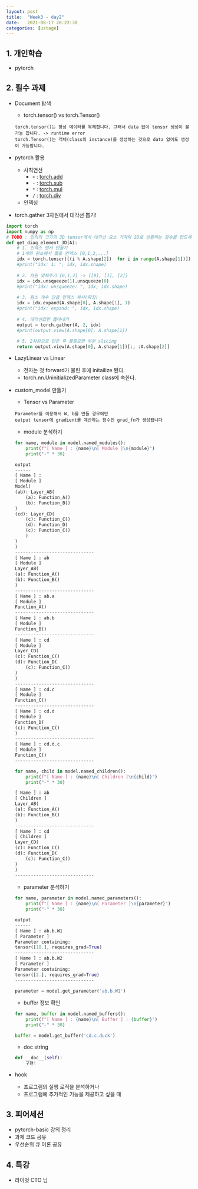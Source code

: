 ```yaml
---
layout: post
title:  "Week3 - day2"
date:   2021-08-17 20:22:30
categories: [ustage]
---
```


## 1. 개인학습
* pytorch
	
## 2. 필수 과제
* Document 탐색
    * torch.tensor() vs torch.Tensor()
    
    ```
    torch.tensor()는 항상 데이터를 복제합니다. 그래서 data 없이 tensor 생성이 불가능 합니다. -> runtime error
    torch.Tensor()는 객체(class의 instance)를 생성하는 것으로 data 없이도 생성이 가능합니다.
    ```

* pytorch 활용
    * 사칙연산
        * `+` : [torch.add](https://pytorch.org/docs/stable/generated/torch.add.html?highlight=add#torch.add)
        * `-` : [torch.sub](https://pytorch.org/docs/stable/generated/torch.sub.html#torch.sub)
        * `*` : [torch.mul](https://pytorch.org/docs/stable/generated/torch.mul.html#torch.mul)
        * `/` : [torch.div](https://pytorch.org/docs/stable/generated/torch.div.html#torch.div)
    * 인덱싱
* torch.gather 3차원에서 대각선 뽑기!

```python
import torch
import numpy as np
# TODO : 임의의 크기의 3D tensor에서 대각선 요소 가져와 2D로 반환하는 함수를 만드세요! 
def get_diag_element_3D(A):
    # 1. 인덱스 텐서 만들기
    # 1개의 원소에서 뽑을 인덱스 [0,1,2,...]
    idx = torch.tensor([(i % A.shape[2])  for i in range(A.shape[1])])
    #print("idx: 1: ", idx, idx.shape)
    
    # 2. 차원 맞춰주기 [0,1,2] -> [[0], [1], [2]]
    idx = idx.unsqueeze(1).unsqueeze(0)
    #print("idx: unsqueeze: ", idx, idx.shape)
    
    # 3. 원소 개수 만큼 인덱스 복사(확장)
    idx = idx.expand(A.shape[0], A.shape[1], 1) 
    #print("idx: expand: ", idx, idx.shape)
    
    # 4. 대각선값만 뽑아내기
    output = torch.gather(A, 2, idx)
    #print(output.view(A.shape[0], A.shape[1])
    
    # 5. 2차원으로 만든 후 불필요한 부분 slicing
    return output.view(A.shape[0], A.shape[1])[:, :A.shape[2]]
```
* LazyLinear vs Linear
    * 전자는 첫 forward가 불린 후에 initailize 된다.
    * torch.nn.UninitializedParameter class에 속한다.
* custom_model 만들기
    * Tensor vs Parameter
    
    ```
    Parameter를 이용해서 W, b를 만들 경우에만
    output tensor에 gradient를 계산하는 함수인 grad_fn가 생성됩니다
    ```

    * module 분석하기

    ```python
    for name, module in model.named_modules():
        print(f"[ Name ] : {name}\n[ Module ]\n{module}")
        print("-" * 30)

    output
    ------
    [ Name ] : 
    [ Module ]
    Model(
    (ab): Layer_AB(
        (a): Function_A()
        (b): Function_B()
    )
    (cd): Layer_CD(
        (c): Function_C()
        (d): Function_D(
        (c): Function_C()
        )
    )
    )
    ------------------------------
    [ Name ] : ab
    [ Module ]
    Layer_AB(
    (a): Function_A()
    (b): Function_B()
    )
    ------------------------------
    [ Name ] : ab.a
    [ Module ]
    Function_A()
    ------------------------------
    [ Name ] : ab.b
    [ Module ]
    Function_B()
    ------------------------------
    [ Name ] : cd
    [ Module ]
    Layer_CD(
    (c): Function_C()
    (d): Function_D(
        (c): Function_C()
    )
    )
    ------------------------------
    [ Name ] : cd.c
    [ Module ]
    Function_C()
    ------------------------------
    [ Name ] : cd.d
    [ Module ]
    Function_D(
    (c): Function_C()
    )
    ------------------------------
    [ Name ] : cd.d.c
    [ Module ]
    Function_C()
    ------------------------------

    for name, child in model.named_children():
        print(f"[ Name ] : {name}\n[ Children ]\n{child}")
        print("-" * 30)
    
    [ Name ] : ab
    [ Children ]
    Layer_AB(
    (a): Function_A()
    (b): Function_B()
    )
    ------------------------------
    [ Name ] : cd
    [ Children ]
    Layer_CD(
    (c): Function_C()
    (d): Function_D(
        (c): Function_C()
    )
    )
    ------------------------------
    ```

    * parameter 분석하기

    ```python
    for name, parameter in model.named_parameters():
        print(f"[ Name ] : {name}\n[ Parameter ]\n{parameter}")
        print("-" * 30)

    output
    ------
    [ Name ] : ab.b.W1
    [ Parameter ]
    Parameter containing:
    tensor([10.], requires_grad=True)
    ------------------------------
    [ Name ] : ab.b.W2
    [ Parameter ]
    Parameter containing:
    tensor([2.], requires_grad=True)
    ------------------------------

    parameter = model.get_parameter('ab.b.W1')
    ```

    * buffer 정보 확인

    ```python
    for name, buffer in model.named_buffers():
        print(f"[ Name ] : {name}\n[ Buffer ] : {buffer}")
        print("-" * 30)

    buffer = model.get_buffer('cd.c.duck')
    ```

    * doc string

    ```python
    def __doc__(self): 
        구현!
    ```
* hook
    * 프로그램의 실행 로직을 분석하거나
    * 프로그램에 추가적인 기능을 제공하고 싶을 때   

## 3. 피어세션
* pytorch-basic 강의 정리
* 과제 코드 공유
* 우선순위 큐 이론 공유

## 4. 특강
* 라이엇 CTO 님